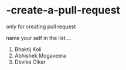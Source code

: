 # -create-a-pull-request
only for creating pull request

name your self  in the list....

1. Bhaktij Koli
2. Abhishek Mogaveera
3. Devika Olkar
